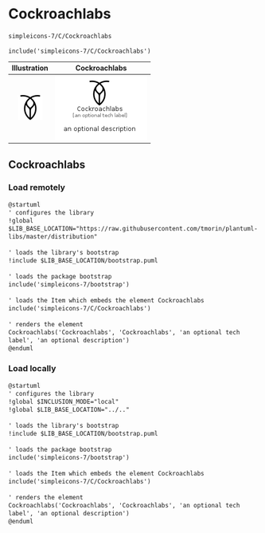 # Cockroachlabs


```text
simpleicons-7/C/Cockroachlabs
```

```text
include('simpleicons-7/C/Cockroachlabs')
```



| Illustration | Cockroachlabs |
| :---: | :---: |
| ![illustration for Illustration](../../simpleicons-7/C/Cockroachlabs.png) | ![illustration for Cockroachlabs](../../simpleicons-7/C/Cockroachlabs.Local.png) |




## Cockroachlabs

### Load remotely
```plantuml
@startuml
' configures the library
!global $LIB_BASE_LOCATION="https://raw.githubusercontent.com/tmorin/plantuml-libs/master/distribution"

' loads the library's bootstrap
!include $LIB_BASE_LOCATION/bootstrap.puml

' loads the package bootstrap
include('simpleicons-7/bootstrap')

' loads the Item which embeds the element Cockroachlabs
include('simpleicons-7/C/Cockroachlabs')

' renders the element
Cockroachlabs('Cockroachlabs', 'Cockroachlabs', 'an optional tech label', 'an optional description')
@enduml
```

### Load locally
```plantuml
@startuml
' configures the library
!global $INCLUSION_MODE="local"
!global $LIB_BASE_LOCATION="../.."

' loads the library's bootstrap
!include $LIB_BASE_LOCATION/bootstrap.puml

' loads the package bootstrap
include('simpleicons-7/bootstrap')

' loads the Item which embeds the element Cockroachlabs
include('simpleicons-7/C/Cockroachlabs')

' renders the element
Cockroachlabs('Cockroachlabs', 'Cockroachlabs', 'an optional tech label', 'an optional description')
@enduml
```

